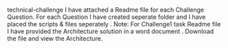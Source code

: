 technical-challenge
I have attached a Readme file for each Challenge Question. For each Question I have created seperate folder and I have placed the scripts & files seperately .
Note:
For Challenge1 task  Readme file I have provided the Architecture solution in a word document . Download the file and view the Architecture.